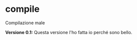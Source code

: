 # compile
Compilazione male


<b>Versione 0.1:</b>
Questa versione l'ho fatta io perché sono bello.
